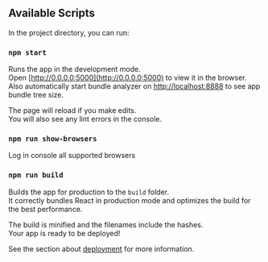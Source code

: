 ## Available Scripts

In the project directory, you can run:

### `npm start`

Runs the app in the development mode.<br />
Open [http://0.0.0.0:5000](http://0.0.0.0:5000) to view it in the browser.
Also automatically start bundle analyzer on [http://localhost:8888](http://localhost:8888) to see app bundle tree size.

The page will reload if you make edits.<br />
You will also see any lint errors in the console.

### `npm run show-browsers`

Log in console all supported browsers

### `npm run build`

Builds the app for production to the `build` folder.<br />
It correctly bundles React in production mode and optimizes the build for the best performance.

The build is minified and the filenames include the hashes.<br />
Your app is ready to be deployed!

See the section about [deployment](https://facebook.github.io/create-react-app/docs/deployment) for more information.
